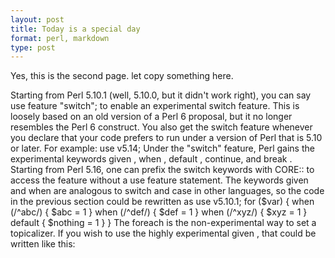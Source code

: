 ```yaml
---
layout: post
title: Today is a special day
format: perl, markdown
type: post
---
```


Yes, this is the second page. let copy something here.

Starting from Perl 5.10.1 (well, 5.10.0, but it didn't work right), you can say
    use feature "switch";
to enable an experimental switch feature. This is loosely based on an old version of a Perl 6 proposal, but it no longer resembles the Perl 6 construct. You also get the switch feature whenever you declare that your code prefers to run under a version of Perl that is 5.10 or later. For example:
    use v5.14;
Under the "switch" feature, Perl gains the experimental keywords given , when , default , continue, and break . Starting from Perl 5.16, one can prefix the switch keywords with CORE:: to access the feature without a use feature statement. The keywords given and when are analogous to switch and case in other languages, so the code in the previous section could be rewritten as
    use v5.10.1;
    for ($var) {
    when (/^abc/) { $abc = 1 }
    when (/^def/) { $def = 1 }
    when (/^xyz/) { $xyz = 1 }
    default       { $nothing = 1 }
    }
The foreach is the non-experimental way to set a topicalizer. If you wish to use the highly experimental given , that could be written like this:

